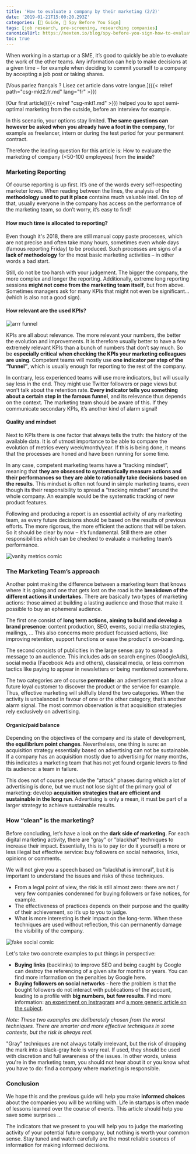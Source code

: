 ```yaml
---
title: 'How to evaluate a company by their marketing (2/2)'
date: '2019-01-21T15:00:20.293Z'
categories: [📔 Guide, 🧐 Spy Before You Sign]
tags: [job research, pre-screening, researching companies]
canonicalUrl: https://nexten.io/blog/spy-before-you-sign-how-to-evaluate-a-company-through-marketing-2
toc: true
---
```


When working in a startup or a SME, it’s good to quickly be able to evaluate the work of the other teams. Any information can help to make decisions at a given time – for example when deciding to commit yourself to a company by accepting a job post or taking shares.



[Vous parlez français ? Lisez cet article dans votre langue.]({{< relref path="csg-mkt2.fr.md" lang="fr" >}})



[Our first article]({{< relref "csg-mkt1.md" >}}) helped you to spot semi-optimal marketing from the outside, before an interview for example.



In this scenario, your options stay limited. **The same questions can however be asked when you already have a foot in the company**, for example as freelancer, intern or during the test period for your permanent contract.



Therefore the leading question for this article is: How to evaluate the marketing of company (<50-100 employees) from the **inside**?



### Marketing Reporting



Of course reporting is up first. It’s one of the words every self-respecting marketer loves. When reading between the lines, the analysis of the **methodology used to put it place** contains much valuable intel. On top of that, usually everyone in the company has access on the performance of the marketing team, so don’t worry, it’s easy to find!



#### How much time is allocated to reporting?



Even though it's 2018, there are still manual copy paste processes, which are not precise and often take many hours, sometimes even whole days (famous reporting Friday) to be produced. Such processes are signs of a **lack of methodology** for the most basic marketing activities – in other words a bad start.



Still, do not be too harsh with your judgement. The bigger the company, the more complex and longer the reporting. Additionally, extreme long reporting sessions **might not come from the marketing team itself**, but from above. Sometimes managers ask for many KPIs that might not even be significant… (which is also not a good sign).



#### How relevant are the used KPIs?



![arrr funnel](/img/2019/csg/funnel-aarrr.png)



KPIs are all about relevance. The more relevant your numbers, the better the evolution and improvements. It is therefore usually better to have a few extremely relevant KPIs than a bunch of numbers that don’t say much. So be **especially critical when checking the KPIs your marketing colleagues are using**. Competent teams will mostly use **one indicator per step of the “funnel”**, which is usually enough for reporting to the rest of the company.



In contrary, less experienced teams will use more indicators, but will usually say less in the end. They might use Twitter followers or page views but won’t talk about the retention rate. **Every indicator tells you something about a certain step in the famous funnel**, and its relevance thus depends on the context. The marketing team should be aware of this. If they communicate secondary KPIs, it’s another kind of alarm signal!



#### Quality and mindset



Next to KPIs there is one factor that always tells the truth: the history of the available data. It is of utmost importance to be able to compare the evolution of metrics every week/month/year. If this is being done, it means that the processes are honed and have been running for some time.



In any case, competent marketing teams have a “tracking mindset”, meaning that **they are obsessed to systematically measure actions and their performances so they are able to rationally take decisions based on the results**. This mindset is often not found in simple marketing teams, even though its their responsibility to spread a “tracking mindset” around the whole company. An example would be the systematic tracking of new product features.



Following and producing a report is an essential activity of any marketing team, as every future decisions should be based on the results of previous efforts. The more rigorous, the more efficient the actions that will be taken. So it should be clear by now – it’s fundamental. Still there are other responsibilities which can be checked to evaluate a marketing team’s performance.



![vanity metrics comic](/img/2019/csg/vanity-metrics-min.jpg)



### The Marketing Team’s approach



Another point making the difference between a marketing team that knows where it is going and one that gets lost on the road is the **breakdown of the different actions it undertakes.** There are basically two types of marketing actions: those aimed at building a lasting audience and those that make it possible to buy an ephemeral audience.



The first one consist of **long term actions, aiming to build and develop a brand presence**: content production, SEO, events, social media strategies, mailings, … This also concerns more product focussed actions, like improving retention, support functions or ease the product's on-boarding.



The second consists of publicities in the large sense: pay to spread a message to an audience. This includes ads on search engines (GoogleAds), social media (Facebook Ads and others), classical media, or less common tactics like paying to appear in newsletters or being mentioned somewhere.



The two categories are of course **permeable**: an advertisement can allow a future loyal customer to discover the product or the service for example. Thus, effective marketing will skilfully blend the two categories. When the activity is unbalanced in favour of one or the other category, that’s another alarm signal. The most common observation is that acquisition strategies rely exclusively on advertising.



#### Organic/paid balance



Depending on the objectives of the company and its state of development, **the equilibrium point changes**. Nevertheless, one thing is sure: an acquisition strategy essentially based on advertising can not be sustainable. If a company has an acquisition mostly due to advertising for many months, this indicates a marketing team that has not yet found organic levers to find its audience: a team in failure.



This does not of course preclude the "attack" phases during which a lot of advertising is done, but we must not lose sight of the primary goal of marketing: develop **acquisition strategies that are efficient and sustainable in the long run**. Advertising is only a mean, it must be part of a larger strategy to achieve sustainable results.



### How “clean” is the marketing?



Before concluding, let’s have a look on the **dark side of marketing**. For each digital marketing activity, there are "gray" or "blackhat" techniques to increase their impact. Essentially, this is to pay (or do it yourself) a more or less illegal but effective service: buy followers on social networks, links, opinions or comments.



We will not give you a speech based on "blackhat is immoral”, but it is important to understand the issues and risks of these techniques.



-   From a legal point of view, the risk is still almost zero: there are not / very few companies condemned for buying followers or fake notices, for example.
-   The effectiveness of practices depends on their purpose and the quality of their achievement, so it’s up to you to judge.
-   What is more interesting is their impact on the long-term. When these techniques are used without reflection, this can permanently damage the visibility of the company.



![fake social comic](/img/2019/csg/fake-social-min.jpg)



Let's take two concrete examples to put things in perspective:



-   **Buying links** (backlinks) to improve SEO and being caught by Google can destroy the referencing of a given site for months or years. You can find more information on the penalties by Google here.
-   **Buying followers on social networks** - here the problem is that the bought followers do not interact with publications of the account, leading to a profile with **big numbers, but few results**. Find more information: [an experiment on Instragram](https://blog.hootsuite.com/buy-instagram-followers-experiment/) and [a more generic article on the subject](https://www.socialmediatoday.com/social-business/should-you-buy-followers-and-likes-social-media).



*Note: These two examples are deliberately chosen from the worst techniques. There are smarter and more effective techniques in some contexts, but the risk is always real.*



"Gray" techniques are not always totally irrelevant, but the risk of dropping the mark into a black-gray hole is very real. If used, they should be used with discretion and full awareness of the issues. In other words, unless you're in the marketing team, you should not hear about it or you know what you have to do: find a company where marketing is responsible.



### Conclusion



We hope this and the previous guide will help you make **informed choices** about the companies you will be working with. Life in startups is often made of lessons learned over the course of events. This article should help you save some surprises ...



The indicators that we present to you will help you to judge the marketing activity of your potential future company, but nothing is worth your common sense. Stay tuned and watch carefully are the most reliable sources of information for making informed decisions.
